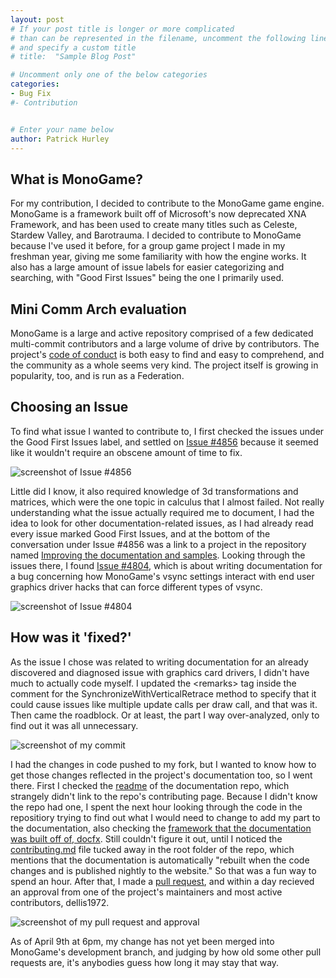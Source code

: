 ```yaml
---
layout: post
# If your post title is longer or more complicated
# than can be represented in the filename, uncomment the following line
# and specify a custom title
# title:  "Sample Blog Post"

# Uncomment only one of the below categories
categories: 
- Bug Fix
#- Contribution


# Enter your name below
author: Patrick Hurley
---
```


## What is MonoGame?
For my contribution, I decided to contribute to the MonoGame game engine.  MonoGame is a framework built off of Microsoft's now deprecated XNA Framework, and has been used to create many titles such as Celeste, Stardew Valley, and Barotrauma.  I decided to contribute to MonoGame because I've used it before, for a group game project I made in my freshman year, giving me some familiarity with how the engine works.  It also has a large amount of issue labels for easier categorizing and searching, with "Good First Issues" being the one I primarily used.

## Mini Comm Arch evaluation

MonoGame is a large and active repository comprised of a few dedicated multi-commit contributors and a large volume of drive by contributors.  The project's [code of conduct](https://github.com/MonoGame/MonoGame/blob/develop/CONTRIBUTING.md) is both easy to find and easy to comprehend, and the community as a whole seems very kind.  The project itself is growing in popularity, too, and is run as a Federation.

## Choosing an Issue
To find what issue I wanted to contribute to, I first checked the issues under the Good First Issues label, and settled on [Issue #4856](https://github.com/MonoGame/MonoGame/issues/4586) because it seemed like it wouldn't require an obscene amount of time to fix.  

![screenshot of Issue #4856](https://cdn.discordapp.com/attachments/1227366070466248706/1227366080524324874/image.png?ex=662824bc&is=6615afbc&hm=368e82f92effbcef78ee7de68183b765bc58c5bc2d9ef9df8e51c94aa143b361&)

Little did I know, it also required knowledge of 3d transformations and matrices, which were the one topic in calculus that I almost failed.  Not really understanding what the issue actually required me to document, I had the idea to look for other documentation-related issues, as I had already read every issue marked Good First Issues, and at the bottom of the conversation under Issue #4856 was a link to a project in the repository named [Improving the documentation and samples](https://github.com/MonoGame/MonoGame/projects/4#card-82244161).  Looking through the issues there, I found [Issue #4804](https://github.com/MonoGame/MonoGame/issues/4804), which is about writing documentation for a bug concerning how MonoGame's vsync settings interact with end user graphics driver hacks that can force different types of vsync.

![screenshot of Issue #4804](https://cdn.discordapp.com/attachments/1227366070466248706/1227378654237950114/image.png?ex=66283072&is=6615bb72&hm=b172ceaa83f0ea6885a9e84198632e422c1b7d653ea93944057d3e9c3b6ba3c0&)

## How was it 'fixed?'
As the issue I chose was related to writing documentation for an already discovered and diagnosed issue with graphics card drivers, I didn't have much to actually code myself.  I updated the \<remarks\> tag inside the comment for the SynchronizeWithVerticalRetrace method to specify that it could cause issues like multiple update calls per draw call, and that was it.  Then came the roadblock.  Or at least, the part I way over-analyzed, only to find out it was all unnecessary.

![screenshot of my commit](https://cdn.discordapp.com/attachments/1227366070466248706/1227381682848661524/image.png?ex=66283344&is=6615be44&hm=48bf8dcda68a89dcdcc9180aa2b7b1d0f60569da8a62c25b3520f3aeb8c50416&)

I had the changes in code pushed to my fork, but I wanted to know how to get those changes reflected in the project's documentation too, so I went there.  First I checked the [readme](https://github.com/MonoGame/docs.monogame.github.io/blob/main/README.md) of the documentation repo, which strangely didn't link to the repo's contributing page.  Because I didn't know the repo had one, I spent the next hour looking through the code in the repositiory trying to find out what I would need to change to add my part to the documentation, also checking the [framework that the documentation was built off of, docfx](https://dotnet.github.io/docfx/).  Still couldn't figure it out, until I noticed the [contributing.md](https://cdn.discordapp.com/attachments/1227366070466248706/1227383958086615171/image.png?ex=66283563&is=6615c063&hm=cbd3c134ff3d413017987031f663802efba795617fc17239834ff88d30113004&) file tucked away in the root folder of the repo, which mentions that the documentation is automatically "rebuilt when the code changes and is published nightly to the website."  So that was a fun way to spend an hour.  After that, I made a [pull request](https://github.com/MonoGame/MonoGame/pull/8269), and within a day recieved an approval from one of the project's maintainers and most active contributors, dellis1972.

![screenshot of my pull request and approval](https://cdn.discordapp.com/attachments/1227366070466248706/1227385141941243986/image.png?ex=6628367d&is=6615c17d&hm=5e9969124e407134456640de01c229d675f3da35baf2810ed4e9c020a7596e43&)

As of April 9th at 6pm, my change has not yet been merged into MonoGame's development branch, and judging by how old some other pull requests are, it's anybodies guess how long it may stay that way.





[jekyll-docs]: https://jekyllrb.com/docs/home
